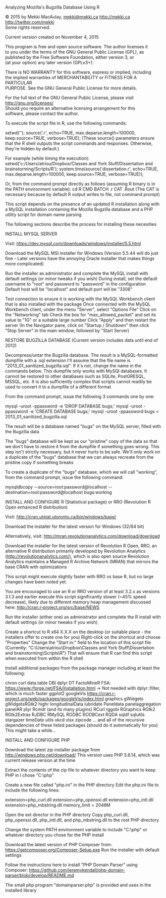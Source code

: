 Analyzing Mozilla's Bugzilla Database Using R	

© 2015 by Mekki MacAulay, mekki@mekki.ca http://mekki.ca http://twitter.com/mekki			
Some rights reserved.													

Current version created on November 4, 2015								

This program is free and open source software. The author licenses it	
to you under the terms of the GNU General Public License (GPL), as 		
published by the Free Software Foundation, either version 3, or			
(at your option) any later version (GPLv3+).							

There is NO WARRANTY for this software, express or implied, including 	
the implied warranties of MERCHANTABILITY or FITNESS FOR A PARTICULAR 	
PURPOSE. See the GNU General Public License for more details.			

For the full text of the GNU General Public License, please visit		
http://gnu.org/licenses/													
Should you require an alternative licensing arrangement for this 		
software, please contact the author.	                                


To execute the script file in R, use the following commands:

setwd('<FULL PATH TO THIS SCRIPT FILE>');
source('<NAME OF THIS FILE>.r', echo=TRUE, max.deparse.length=100000, keep.source=TRUE, verbose=TRUE);
(These source() parameters ensure that the R shell outputs the script commands and responses. Otherwise, they're hidden by default.)

For example (while timing the execution):
setwd('c:/Users/atriou/Dropbox/Classes and York Stuff/Dissertation and brainstorming/Scripts/R');
system.time(source('dissertation.r', echo=TRUE, max.deparse.length=100000, keep.source=TRUE, verbose=TRUE));

Or, from the command prompt directly as follows (assuming R binary is in the PATH environment variable):
cd <FULL PATH TO THIS SCRIPT FILE>
R CMD BATCH <NAME OF THIS FILE>.r
CAT <NAME OF THIS FILE>.Rout
(The CAT is necessary because by default R output writes to file, not command prompt)


This script depends on the presence of an updated R installation along with a
MySQL installation containing the Mozilla Bugzilla database and a
PHP utility script for domain name parsing

The following sections describe the process for installing these necesities

INSTALL MYSQL SERVER

Visit: https://dev.mysql.com/downloads/windows/installer/5.5.html

Download the MySQL MSI installer for Windows
(Version 5.5.44 will do just fine - Later versions have the annoying Oracle installer that makes things more complicated)

Run the installer as administrator and complete the MySQL install with default settings (or minor tweaks if you wish)
During install, set the  default username to "root" and password to "password" in the configuration
Default host will be "localhost" and default port will be "3306"

Test connection to ensure it is working with the MySQL Workbench client that is also installed with the package
Once connected with the MySQL Workbench client, under the menu "Server", select "Options File"
Click on the "Networking" tab
Check the box for "max_allowed_packet" and set its value to "1G" or a suitable large number
Click "Apply" and then restart the server
(In the Navigator pane, click on "Startup / Shutdown" then click "Stop Server" in the main window, followed by "Start Server)


RESTORE BUGZILLA DATABASE (Current version includes data until end of 2012)

Decompress/untar the Bugzilla database.  The result is a MySQL-formatted dumpfile with a .sql extension
I'll assume that the file name is "2013_01_sanitized_bugzilla.sql". If it's not, change the name in the commands below.
This dumpfile only works with MySQl databases.  It cannot be restored to other databases such as SQLite, PostGRESQL, MSSQL, etc.
It is also sufficiently complex that scripts cannot readily be used to convert it to a dumpfile of a different format

From the command prompt, issue the following 3 commands one by one:

mysql -uroot -ppassword -e 'DROP DATABASE bugs;'
mysql -uroot -ppassword -e 'CREATE DATABASE bugs;'
mysql -uroot -ppassword bugs < 2013_01_sanitized_bugzilla.sql

The result will be a database named "bugs" on the MySQL server, filled with the Bugzilla data

The "bugs" database will be kept as our "pristine" copy of the data so that we don't have to restore it from
the dumpfile if something goes wrong. This step isn't strictly necessary, but it never hurts to be safe.
We'll only work on a duplicate of the "bugs" database that we can always recreate from the pristine copy if something breaks

To create a duplicate of the "bugs" database, which we will call "working",
from the command prompt, issue the following command:

mysqldbcopy --source=root:password@localhost --destination=root:password@localhost bugs:working


INSTALL AND CONFIGURE R (Statistical package) or RRO (Revolution R Open enhanced R distribution)

Visit: http://cran.utstat.utoronto.ca/bin/windows/base/

Download the installer for the latest version for Windows (32/64 bit)

Alternatively, visit: http://mran.revolutionanalytics.com/download/download

Download the installer for the latest version of Revolution R Open, RRO, an alternative R distribution
primarily developed by Revolution Analytics (http://revolutionanalytics.com/), which is also open source
Revolution Analytics maintains a Managed R Archive Network (MRAN) that mirrors the base CRAN with optimizations

This script might execute slightly faster with RRO vs base R, but no large changes have been noted yet.

You are encouraged to use an R or RRO version of at least 3.2.x as versions 3.1.3 and earlier execute this script significantly
slower (~45% speed decrease), likely due to different memory heap management discussed here:
http://cran.r-project.org/src/base/NEWS

Run the installer (either one) as administrator and complete the R install with default settings (or minor tweaks if you wish)

Create a shortcut to R x64 X.X.X on the desktop (or suitable place - the installers offer to create one for you)
Right-click on the shortcut and choose "Properties"
Change the "Start in:" field to the location of this script file
(Currently: "C:\Users\atriou\Dropbox\Classes and York Stuff\Dissertation and brainstorming\Scripts\R")
That will ensure that R can find this script when executed from within the R shell

Install additional packages from the package manager including at least the following:

chron
curl
data.table
DBI
dplyr
DT
FactoMineR
FSA: https://www.rforge.net/FSA/Installation.html -> Not needed with dplyr::filter, which is much faster
ggplot2
googleVis https://cran.r-project.org/web/packages/googleVis/index.html
graphics
gWidgets
gWidgetsRGtk2
highr
longitudinalData
lubridate
Paneldata
panelaggregation
panelAR
plyr
Rcmdr (and its many plugins)
RCurl
rggobi
RGraphics
RGtk2
RGtk2Extras
RJDBC
RMySQL
RODBC
RODBCext
RQDA
sqldf
sqlutils
stargazer
timeDate
utils
xkcd
xlsx
zipcode
...
and all of the recursive dependencies of these listed packages (should do it automatically for you)
This might take a while...


INSTALL AND CONFIGURE PHP

Download the latest zip installer package from http://windows.php.net/download/
This version uses PHP 5.6.14, which was current release version at the time

Extract the contents of the zip file to whatever directory you want to keep PHP in
I chose "C:\php"

Create a new file called "php.ini" in the PHP directory
Edit the php.ini file to include the following lines:

extension=php_curl.dll
extension=php_openssl.dll
extension=php_intl.dll
extension=php_mbstring.dll
memory_limit = 2048M

Open the ext director in the PHP directory
Copy php_curl.dll, php_openssl.dll, php_intl.dll, and php_mbstring.dll to the root PHP directory

Change the system PATH environment variable to include "C:\php" or whatever directory you chose for the PHP install

Download the latest version of PHP Composer from: https://getcomposer.org/Composer-Setup.exe
Run the installer with default settings

Follow the instructions here to install "PHP Domain Parser" using Composer: https://github.com/jeremykendall/php-domain-parser/blob/develop/README.md

The small php program "domainparser.php" is provided and uses in the installed library

